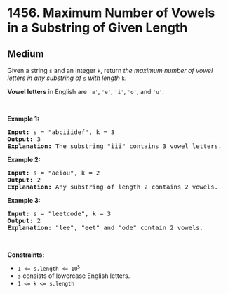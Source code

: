 # 1456. Maximum Number of Vowels in a Substring of Given Length
## Medium
<p>Given a string <code>s</code> and an integer <code>k</code>, return <em>the maximum number of vowel letters in any substring of </em><code>s</code><em> with length </em><code>k</code>.</p>

<p><strong>Vowel letters</strong> in English are <code>'a'</code>, <code>'e'</code>, <code>'i'</code>, <code>'o'</code>, and <code>'u'</code>.</p>

<p>&nbsp;</p>
<p><strong class="example">Example 1:</strong></p>

<pre><strong>Input:</strong> s = "abciiidef", k = 3
<strong>Output:</strong> 3
<strong>Explanation:</strong> The substring "iii" contains 3 vowel letters.
</pre>

<p><strong class="example">Example 2:</strong></p>

<pre><strong>Input:</strong> s = "aeiou", k = 2
<strong>Output:</strong> 2
<strong>Explanation:</strong> Any substring of length 2 contains 2 vowels.
</pre>

<p><strong class="example">Example 3:</strong></p>

<pre><strong>Input:</strong> s = "leetcode", k = 3
<strong>Output:</strong> 2
<strong>Explanation:</strong> "lee", "eet" and "ode" contain 2 vowels.
</pre>

<p>&nbsp;</p>
<p><strong>Constraints:</strong></p>

<ul>
	<li><code>1 &lt;= s.length &lt;= 10<sup>5</sup></code></li>
	<li><code>s</code> consists of lowercase English letters.</li>
	<li><code>1 &lt;= k &lt;= s.length</code></li>
</ul>
